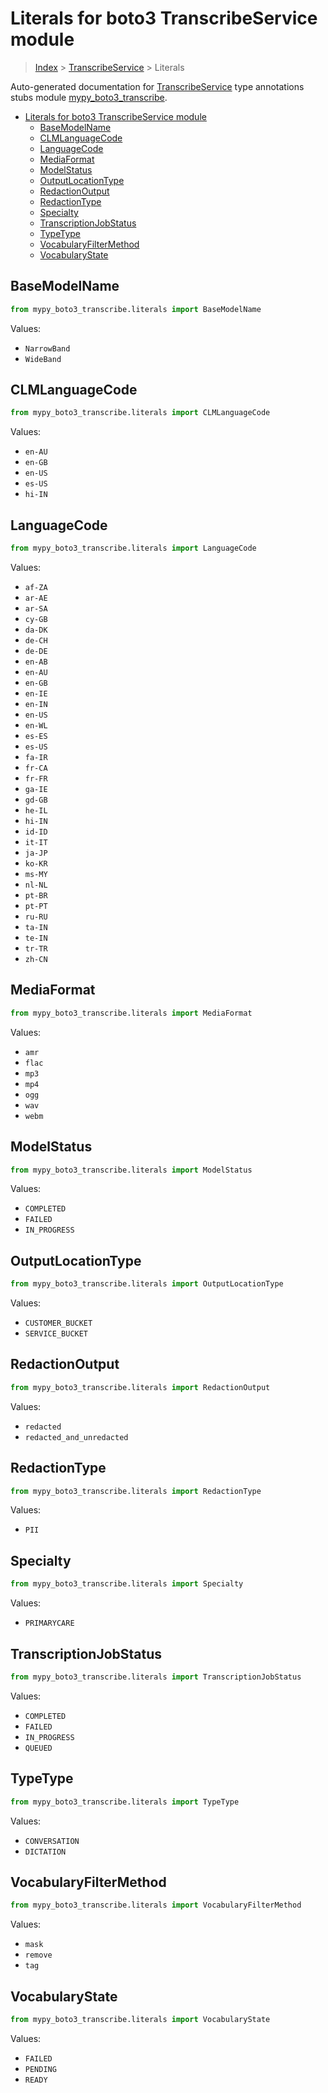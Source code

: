 # Literals for boto3 TranscribeService module

> [Index](../index.md) > [TranscribeService](./index.md) > Literals

Auto-generated documentation for [TranscribeService](https://boto3.amazonaws.com/v1/documentation/api/latest/reference/services/transcribe.html#TranscribeService)
type annotations stubs module [mypy_boto3_transcribe](https://pypi.org/project/mypy-boto3-transcribe/).

- [Literals for boto3 TranscribeService module](#literals-for-boto3-transcribeservice-module)
  - [BaseModelName](#basemodelname)
  - [CLMLanguageCode](#clmlanguagecode)
  - [LanguageCode](#languagecode)
  - [MediaFormat](#mediaformat)
  - [ModelStatus](#modelstatus)
  - [OutputLocationType](#outputlocationtype)
  - [RedactionOutput](#redactionoutput)
  - [RedactionType](#redactiontype)
  - [Specialty](#specialty)
  - [TranscriptionJobStatus](#transcriptionjobstatus)
  - [TypeType](#typetype)
  - [VocabularyFilterMethod](#vocabularyfiltermethod)
  - [VocabularyState](#vocabularystate)

## BaseModelName

```python
from mypy_boto3_transcribe.literals import BaseModelName
```

Values:

- `NarrowBand`
- `WideBand`

## CLMLanguageCode

```python
from mypy_boto3_transcribe.literals import CLMLanguageCode
```

Values:

- `en-AU`
- `en-GB`
- `en-US`
- `es-US`
- `hi-IN`

## LanguageCode

```python
from mypy_boto3_transcribe.literals import LanguageCode
```

Values:

- `af-ZA`
- `ar-AE`
- `ar-SA`
- `cy-GB`
- `da-DK`
- `de-CH`
- `de-DE`
- `en-AB`
- `en-AU`
- `en-GB`
- `en-IE`
- `en-IN`
- `en-US`
- `en-WL`
- `es-ES`
- `es-US`
- `fa-IR`
- `fr-CA`
- `fr-FR`
- `ga-IE`
- `gd-GB`
- `he-IL`
- `hi-IN`
- `id-ID`
- `it-IT`
- `ja-JP`
- `ko-KR`
- `ms-MY`
- `nl-NL`
- `pt-BR`
- `pt-PT`
- `ru-RU`
- `ta-IN`
- `te-IN`
- `tr-TR`
- `zh-CN`

## MediaFormat

```python
from mypy_boto3_transcribe.literals import MediaFormat
```

Values:

- `amr`
- `flac`
- `mp3`
- `mp4`
- `ogg`
- `wav`
- `webm`

## ModelStatus

```python
from mypy_boto3_transcribe.literals import ModelStatus
```

Values:

- `COMPLETED`
- `FAILED`
- `IN_PROGRESS`

## OutputLocationType

```python
from mypy_boto3_transcribe.literals import OutputLocationType
```

Values:

- `CUSTOMER_BUCKET`
- `SERVICE_BUCKET`

## RedactionOutput

```python
from mypy_boto3_transcribe.literals import RedactionOutput
```

Values:

- `redacted`
- `redacted_and_unredacted`

## RedactionType

```python
from mypy_boto3_transcribe.literals import RedactionType
```

Values:

- `PII`

## Specialty

```python
from mypy_boto3_transcribe.literals import Specialty
```

Values:

- `PRIMARYCARE`

## TranscriptionJobStatus

```python
from mypy_boto3_transcribe.literals import TranscriptionJobStatus
```

Values:

- `COMPLETED`
- `FAILED`
- `IN_PROGRESS`
- `QUEUED`

## TypeType

```python
from mypy_boto3_transcribe.literals import TypeType
```

Values:

- `CONVERSATION`
- `DICTATION`

## VocabularyFilterMethod

```python
from mypy_boto3_transcribe.literals import VocabularyFilterMethod
```

Values:

- `mask`
- `remove`
- `tag`

## VocabularyState

```python
from mypy_boto3_transcribe.literals import VocabularyState
```

Values:

- `FAILED`
- `PENDING`
- `READY`
